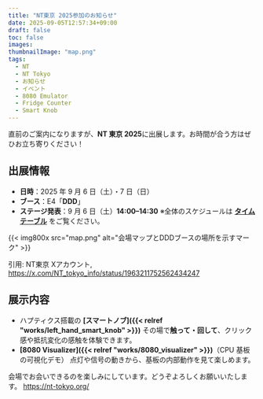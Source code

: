 ```yaml
---
title: "NT東京 2025参加のお知らせ"
date: 2025-09-05T12:57:34+09:00
draft: false
toc: false
images:
thumbnailImage: "map.png"
tags:
  - NT
  - NT Tokyo
  - お知らせ
  - イベント
  - 8080 Emulator
  - Fridge Counter
  - Smart Knob
---
```


直前のご案内になりますが、**NT 東京 2025**に出展します。お時間が合う方はぜひお立ち寄りください！

## 出展情報

- **日時**：2025 年 9 月 6 日（土）・7 日（日）
- **ブース**：E4「**DDD**」
- **ステージ発表**：9 月 6 日（土）**14:00–14:30**
  ※全体のスケジュールは **[タイムテーブル](https://nt-tokyo.org/timetable)** をご覧ください。

{{< img800x src="map.png" alt="会場マップとDDDブースの場所を示すマーク" >}}

引用: NT東京 Xアカウント, https://x.com/NT_tokyo_info/status/1963211752562434247

## 展示内容

- ハプティクス搭載の **[スマートノブ]({{< relref "works/left_hand_smart_knob" >}})**
  その場で**触って・回して**、クリック感や抵抗変化の感触を体験できます。
- **[8080 Visualizer]({{< relref "works/8080_visualizer" >}})**（CPU 基板の可視化デモ）
  点灯や信号の動きから、基板の内部動作を見て楽しめます。

会場でお会いできるのを楽しみにしています。どうぞよろしくお願いいたします。
<https://nt-tokyo.org/>
